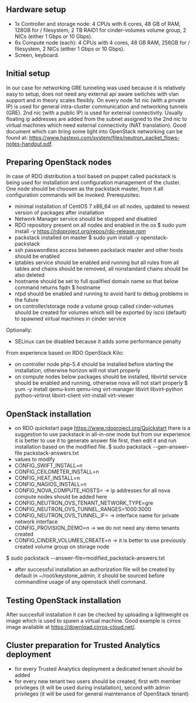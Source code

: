 ## Hardware setup
* 1x Controller and storage node: 4 CPUs with 6 cores, 48 GB of RAM, 128GB for / filesystem, 2 TB RAID1 for cinder-volumes volume group, 2 NICs (either 1 Gbps or 10 Gbps).
* 6x Compute node (each): 4 CPUs with 4 cores, 48 GB RAM, 256GB for / filesystem, 2 NICs (either 1 Gbps or 10 Gbps).
* Screen, keyboard.

## Initial setup 
In our case for networking GRE tunneling was used because it is relatively easy to setup, does not need any external api aware switches with vlan support and in theory scales flexibly.
On every node 1st nic (with a private IP) is used for general intra-cluster communication and networking tunnels (GRE). 2nd nic (with a public IP) is used for external connectivity. Usually floating ip addresses are added from the subnet assigned to the 2nd nic to virtual machines which need external connectivity (NAT translation).
Good document which can bring some light into OpenStack networking can be found at: https://www.hastexo.com/system/files/neutron_packet_flows-notes-handout.pdf.

## Preparing OpenStack nodes
In case of RDO distribution a tool based on puppet called packstack is being used for installation and configuration management of the cluster. One node should be choosen as the packstack master, from it all configuration commands will be invoked.
Prerequisites:
* minimal installation of CentOS 7 x86_64 on all nodes, updated to newest version of packages after installation
* Network Manager service should be stopped and disabled
* RDO repository present on all nodes and enabled in the os
$ sudo yum install -y https://rdoproject.org/repos/rdo-release.rpm
* packstack installed on master
$ sudo yum install -y openstack-packstack
* ssh passwordless access between packstack master and other hosts should be enabled
* iptables service should be enabled and running but all rules from all tables and chains should be removed, all nonstandard chains should be also deleted
* hostname should be set to full qualified domain name so that below command returns fqdn
$ hostname
* ntpd should be enabled and running to avoid hard to debug problems in the future
* on controller/storage node a volume group called cinder-volumes should be created for volumes which will be exported by iscsi (default) to spawned virtual machines in cinder service

Optionally:
* SELinux can be disabled because it adds some performance penalty

From experience based on RDO OpenStack Kilo:
* on controller node php-5.4 should be installed before starting the installation, otherwise horizon will not start properly
* on compute nodes below packages should be installed, libvirtd service should be enabled and running, otherwise nova will not start properly
$ yum -y install qemu-kvm qemu-img virt-manager libvirt libvirt-python python-virtinst libvirt-client virt-install virt-viewer

## OpenStack installation
* on RDO quickstart page https://www.rdoproject.org/Quickstart there is a suggestion to use packstack in all-in-one mode but from our experience it is better to use it to generate answer file first, then edit it and run installation based on the modified file.
$ sudo packstack --gen-answer-file packstack-answers.txt
* values to modify
 * CONFIG_SWIFT_INSTALL=n
 * CONFIG_CEILOMETER_INSTALL=n
 * CONFIG_HEAT_INSTALL=n
 * CONFIG_NAGIOS_INSTALL=n
 * CONFIG_NOVA_COMPUTE_HOSTS= -> ip addresses for all nova compute nodes should be added here
 * CONFIG_NEUTRON_OVS_TENANT_NETWORK_TYPE=gre
 * CONFIG_NEUTRON_OVS_TUNNEL_RANGES=1000:3000
 * CONFIG_NEUTRON_OVS_TUNNEL_IF= -> interface name for private network interface
 * CONFIG_PROVISION_DEMO=n -> we do not need any demo tenants created
 * CONFIG_CINDER_VOLUMES_CREATE=n -> it is better to use previously created volume group on storage node

$ sudo packstack --answer-file=modified_packstack-answers.txt
* after successful installation an authorization file will be created by default in ~/root/keystone_admin, it should be sourced before commandline usage of any openstack shell command.

## Testing OpenStack installation
After succesfull installation it can be checked by uploading a lightweight os image which is used to spawn a virtual machine. Good example is cirros image available at https://download.cirros-cloud.net/.

## Cluster preparation for Trusted Analytics deployment
* for every Trusted Analytics deployment a dedicated tenant should be added
* for every new tenant two users should be created, first with member privileges (it will be used during installation), second with admin privileges (it will be used for general maintenance of OpenStack tenant)